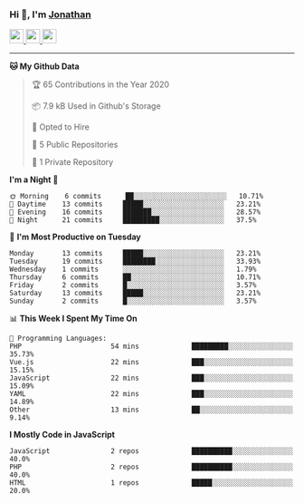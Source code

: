 ### Hi 👋, I'm [Jonathan](https://jonathan-d.ch) 


<p>
  <a href="https://www.twitter.com/redkill2108">
    <img src="https://img.shields.io/badge/twitter-%231DA1F2.svg?&style=for-the-badge&logo=twitter&logoColor=white" height=25>
  </a>
  <a href="https://www.linkedin.com/in/jdebetaz">
    <img src="https://img.shields.io/badge/linkedin-%230077B5.svg?&style=for-the-badge&logo=linkedin&logoColor=white" height=25>
  </a>
  <a href="https://www.instagram.com/jdebetaz/">
    <img src="https://img.shields.io/badge/instagram-%23E4405F.svg?&style=for-the-badge&logo=instagram&logoColor=white" height=25>
  </a>
</p>

-------

<!--START_SECTION:waka-->
**🐱 My Github Data** 

> 🏆 65 Contributions in the Year 2020
 > 
> 📦 7.9 kB Used in Github's Storage 
 > 
> 💼 Opted to Hire
 > 
> 📜 5 Public Repositories
 > 
> 🔑 1 Private Repository 
 > 
**I'm a Night 🦉** 

```text
🌞 Morning    6 commits      ██░░░░░░░░░░░░░░░░░░░░░░░   10.71% 
🌆 Daytime    13 commits     █████░░░░░░░░░░░░░░░░░░░░   23.21% 
🌃 Evening    16 commits     ███████░░░░░░░░░░░░░░░░░░   28.57% 
🌙 Night      21 commits     █████████░░░░░░░░░░░░░░░░   37.5%

```
📅 **I'm Most Productive on Tuesday** 

```text
Monday       13 commits     █████░░░░░░░░░░░░░░░░░░░░   23.21% 
Tuesday      19 commits     ████████░░░░░░░░░░░░░░░░░   33.93% 
Wednesday    1 commits      ░░░░░░░░░░░░░░░░░░░░░░░░░   1.79% 
Thursday     6 commits      ██░░░░░░░░░░░░░░░░░░░░░░░   10.71% 
Friday       2 commits      █░░░░░░░░░░░░░░░░░░░░░░░░   3.57% 
Saturday     13 commits     █████░░░░░░░░░░░░░░░░░░░░   23.21% 
Sunday       2 commits      █░░░░░░░░░░░░░░░░░░░░░░░░   3.57%

```


📊 **This Week I Spent My Time On** 

```text
💬 Programming Languages: 
PHP                      54 mins             █████████░░░░░░░░░░░░░░░░   35.73% 
Vue.js                   22 mins             ███░░░░░░░░░░░░░░░░░░░░░░   15.15% 
JavaScript               22 mins             ███░░░░░░░░░░░░░░░░░░░░░░   15.09% 
YAML                     22 mins             ███░░░░░░░░░░░░░░░░░░░░░░   14.89% 
Other                    13 mins             ██░░░░░░░░░░░░░░░░░░░░░░░   9.14%

```

**I Mostly Code in JavaScript** 

```text
JavaScript               2 repos             ██████████░░░░░░░░░░░░░░░   40.0% 
PHP                      2 repos             ██████████░░░░░░░░░░░░░░░   40.0% 
HTML                     1 repos             █████░░░░░░░░░░░░░░░░░░░░   20.0%

```



<!--END_SECTION:waka-->
